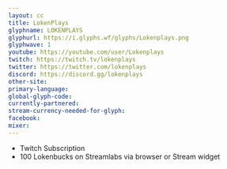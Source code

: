 ```yaml
---
layout: cc
title: LokenPlays
glyphname: LOKENPLAYS
glyphurl: https://i.glyphs.wf/glyphs/Lokenplays.png
glyphwave: 1
youtube: https://youtube.com/user/Lokenplays
twitch: https://twitch.tv/lokenplays
twitter: https://twitter.com/lokenplays
discord: https://discord.gg/lokenplays
other-site: 
primary-language: 
global-glyph-code: 
currently-partnered: 
stream-currency-needed-for-glyph: 
facebook: 
mixer: 
---
```

* Twitch Subscription
* 100 Lokenbucks on Streamlabs via browser or Stream widget
